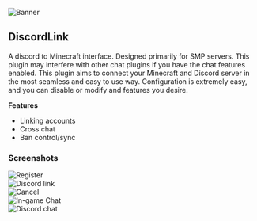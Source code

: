 ![Banner](https://raw.githubusercontent.com/Riku32/DiscordLink/master/.github/Banner.png)

## DiscordLink
A discord to Minecraft interface. Designed primarily for SMP servers. This plugin may interfere with other chat plugins if you have the chat features enabled. This plugin aims to connect your Minecraft and Discord server in the most seamless and easy to use way. Configuration is extremely easy, and you can disable or modify and features you desire.

**Features**
- Linking accounts
- Cross chat
- Ban control/sync

### Screenshots
![Register](https://raw.githubusercontent.com/Riku32/DiscordLink/master/.github/screenshots/register.png) <br>
![Discord link](https://raw.githubusercontent.com/Riku32/DiscordLink/master/.github/screenshots/link.png) <br>
![Cancel](https://raw.githubusercontent.com/Riku32/DiscordLink/master/.github/screenshots/cancel.png) <br>
![In-game Chat](https://raw.githubusercontent.com/Riku32/DiscordLink/master/.github/screenshots/minecraftchat.png) <br>
![Discord chat](https://raw.githubusercontent.com/Riku32/DiscordLink/master/.github/screenshots/discordchat.png) <br>